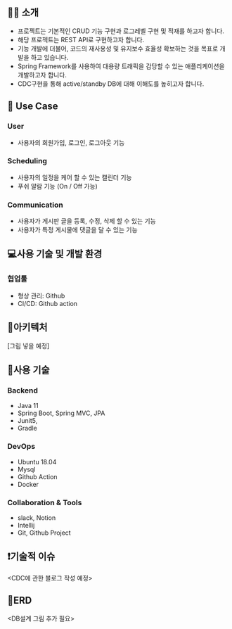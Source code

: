 
## 💁‍♀️ 소개
- 프로젝트는 기본적인 CRUD 기능 구현과 로그레벨 구현 및 적재를 하고자 합니다.
- 해당 프로젝트는 REST API로 구현하고자 합니다.
- 기능 개발에 더불어, 코드의 재사용성 및 유지보수 효율성 확보하는 것을 목표로 개발을 하고 있습니다.
- Spring Framework를 사용하여 대용량 트래픽을 감당할 수 있는 애플리케이션을 개발하고자 합니다.
- CDC구현을 통해 active/standby DB에 대해 이해도를 높히고자 합니다.

## 🎈 Use Case

### User
- 사용자의 회원가입, 로그인, 로그아웃 기능 

### Scheduling
- 사용자의 일정을 케어 할 수 있는 캘린더 기능
- 푸쉬 알람 기능 (On / Off 가능)

### Communication
- 사용자가 게시판 글을 등록, 수정, 삭제 할 수 있는 기능
- 사용자가 특정 게시물에 댓글을 달 수 있는 기능


## 💻사용 기술 및 개발 환경

### 협업툴

- 형상 관리: Github
- CI/CD: Github action


## 🌌아키텍처

[그림 넣을 예정]

## 🔧사용 기술

### Backend

- Java 11
- Spring Boot, Spring MVC, JPA
- Junit5,
- Gradle

### DevOps

- Ubuntu 18.04
- Mysql
- Github Action
- Docker

### Collaboration & Tools

- slack, Notion
- Intellij
- Git, Github Project

## ❗기술적 이슈
<CDC에 관한 블로그 작성 예정>


## 📖ERD

<DB설계 그림 추가 필요>
